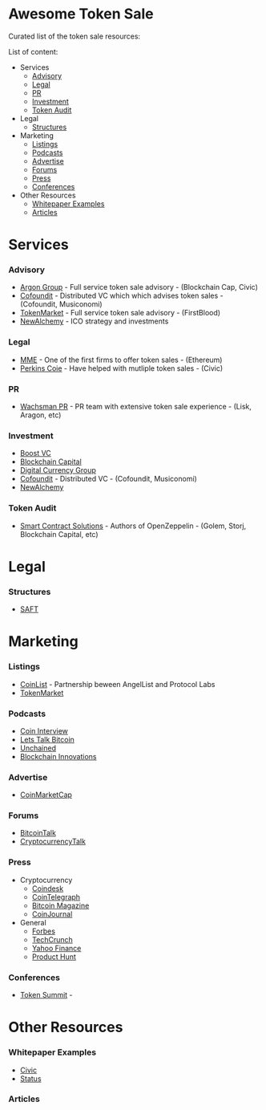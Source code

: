 Awesome Token Sale
==================
Curated list of the token sale resources:

List of content:
* Services
  * [Advisory](#advisory)   
  * [Legal](#legal)
  * [PR](#pr)
  * [Investment](#investment)
  * [Token Audit](#token-audit)
* Legal
  * [Structures](#structures)
* Marketing
  * [Listings](#listings)
  * [Podcasts](#podcasts)
  * [Advertise](#advertise)
  * [Forums](#forums)
  * [Press](#press)
  * [Conferences](#conferences)
* Other Resources
  * [Whitepaper Examples](#whitepaper-examples)
  * [Articles](#articles)

# Services

### Advisory
* [Argon Group](https://argongroup.com/) - Full service token sale advisory - (Blockchain Cap, Civic)
* [Cofoundit](https://cofound.it/en/) - Distributed VC which which advises token sales - (Cofoundit, Musiconomi)
* [TokenMarket](https://tokenmarket.net/ico-professional-services) - Full service token sale advisory - (FirstBlood)
* [NewAlchemy](https://newalchemy.io/strategy/) - ICO strategy and investments 

### Legal
* [MME](http://www.mme.ch/) - One of the first firms to offer token sales - (Ethereum)
* [Perkins Coie](https://www.perkinscoie.com/en/index.html) - Have helped with mutliple token sales - (Civic)

### PR
* [Wachsman PR](http://wachsmanpr.com/) - PR team with extensive token sale experience - (Lisk, Aragon, etc)

### Investment
* [Boost VC](https://www.boost.vc/)
* [Blockchain Capital](http://blockchain.capital/)
* [Digital Currency Group](http://dcg.co/)
* [Cofoundit](https://cofound.it/en/) - Distributed VC - (Cofoundit, Musiconomi)
* [NewAlchemy](https://newalchemy.io/investment)

### Token Audit
* [Smart Contract Solutions](https://smartcontractsolutions.com/) - Authors of OpenZeppelin - (Golem, Storj, Blockchain Capital, etc)

# Legal

### Structures
* [SAFT](https://coinlist.co/about/help/saft)

# Marketing

### Listings
* [CoinList](https://coinlist.co/) - Partnership beween AngelList and Protocol Labs
* [TokenMarket](https://tokenmarket.net/)

### Podcasts
* [Coin Interview](https://www.youtube.com/channel/UCOu5mkF_NczLQzICINvzr9w)
* [Lets Talk Bitcoin](https://letstalkbitcoin.com/)
* [Unchained](https://itunes.apple.com/us/podcast/unchained-big-ideas-from-worlds-blockchain-cryptocurrency/id1123922160?mt=2&i=1000384504169)
* [Blockchain Innovations](https://itunes.apple.com/us/podcast/blockchain-innovation-interviewing-brightest-minds/id1238906492?mt=2)

### Advertise
* [CoinMarketCap](https://coinmarketcap.com/)

### Forums
* [BitcoinTalk](https://bitcointalk.org)
* [CryptocurrencyTalk](https://cryptocurrencytalk.com)

### Press
* Cryptocurrency
  * [Coindesk](http://www.coindesk.com/)
  * [CoinTelegraph](https://cointelegraph.com/)
  * [Bitcoin Magazine](https://bitcoinmagazine.com/)
  * [CoinJournal](https://coinjournal.net/)
* General
  * [Forbes](https://www.forbes.com)
  * [TechCrunch](https://techcrunch.com/)
  * [Yahoo Finance](https://finance.yahoo.com/)
  * [Product Hunt](https://www.producthunt.com/)

### Conferences
* [Token Summit](http://tokensummit.com/) - 

# Other Resources

### Whitepaper Examples
* [Civic](https://tokensale.civic.com/static/images/landing/CivicTokenSaleWhitePaper.pdf)
* [Status](https://status.im/whitepaper.pdf)

### Articles
